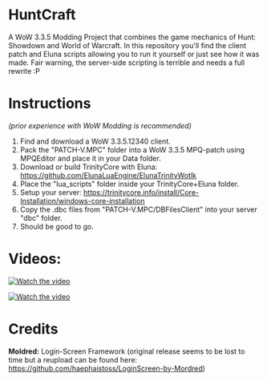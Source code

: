 # HuntCraft
A WoW 3.3.5 Modding Project that combines the game mechanics of Hunt: Showdown and World of Warcraft. In this repository you'll find the client patch and Eluna scripts allowing you to run it yourself or just see how it was made. Fair warning, the server-side scripting is terrible and needs a full rewrite :P

# Instructions

*(prior experience with WoW Modding is recommended)*

1. Find and download a WoW 3.3.5.12340 client.
2. Pack the "PATCH-V.MPC" folder into a WoW 3.3.5 MPQ-patch using MPQEditor and place it in your Data folder.
3. Download or build TrinityCore with Eluna: https://github.com/ElunaLuaEngine/ElunaTrinityWotlk
4. Place the "lua_scripts" folder inside your TrinityCore+Eluna folder.
5. Setup your server: https://trinitycore.info/install/Core-Installation/windows-core-installation
6. Copy the .dbc files from "PATCH-V.MPC/DBFilesClient" into your server "dbc" folder.
7. Should be good to go.

# Videos: 

[![Watch the video](https://img.youtube.com/vi/CvmnAJPkKck/0.jpg)](https://youtu.be/CvmnAJPkKck)

[![Watch the video](https://img.youtube.com/vi/I3_1GVudo-I/0.jpg)](https://youtu.be/I3_1GVudo-I)

# Credits
**Moldred:** Login-Screen Framework (original release seems to be lost to time but a reupload can be found here: https://github.com/haephaistoss/LoginScreen-by-Mordred) 
